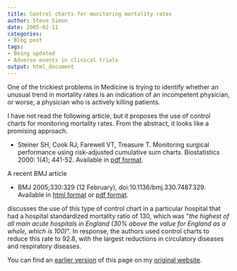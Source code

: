 ```yaml
---
title: Control charts for monitoring mortality rates
author: Steve Simon
date: 2005-02-11
categories:
- Blog post
tags:
- Being updated
- Adverse events in clinical trials
output: html_document
---
```


One of the trickiest problems in Medicine is trying to identify whether an unusual trend in mortality rates is an indication of an incompetent physician, or worse, a physician who is actively killing patients.

<!---More--->

I have not read the following article, but it proposes the use of control charts for monitoring mortality rates. From the abstract, it looks like a promising approach.

- Steiner SH, Cook RJ, Farewell VT, Treasure T. Monitoring surgical performance using risk-adjusted cumulative sum charts. Biostatistics 2000: 1(4); 441-52. Available in [pdf format][ste1].

A recent BMJ article

- BMJ 2005;330:329 (12 February), doi:10.1136/bmj.330.7487.329. Available in [html format][jar1] or [pdf format][jar2].

discusses the use of this type of control chart in a particular hospital that had a hospital standardized mortality ratio of 130, which was "*the highest of all main acute hospitals in England (30% above the value for England as a whole, which is 100)*". In response, the authors used control charts to reduce this rate to 92.8, with the largest reductions in circulatory diseases and respiratory diseases.

You can find an [earlier version][sim1] of this page on my [original website][sim2].


[sim1]: http://www.pmean.com/05/ControlCharts.html
[sim2]: http://www.pmean.com/original_site.html

[jar1]: https://www.ncbi.nlm.nih.gov/pmc/articles/PMC548722/
[jar2]: https://www.ncbi.nlm.nih.gov/pmc/articles/PMC548722/pdf/bmj33000329.pdf
[ste1]: https://academic.oup.com/biostatistics/article-pdf/1/4/441/654864/010441.pdf
